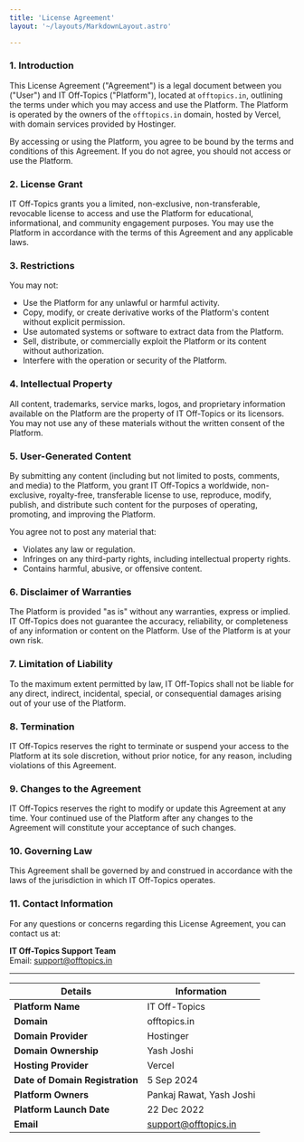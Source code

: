 ```yaml
---
title: 'License Agreement'
layout: '~/layouts/MarkdownLayout.astro'

---
```


### 1. Introduction

This License Agreement ("Agreement") is a legal document between you ("User") and IT Off-Topics ("Platform"), located at `offtopics.in`, outlining the terms under which you may access and use the Platform. The Platform is operated by the owners of the `offtopics.in` domain, hosted by Vercel, with domain services provided by Hostinger.

By accessing or using the Platform, you agree to be bound by the terms and conditions of this Agreement. If you do not agree, you should not access or use the Platform.

### 2. License Grant

IT Off-Topics grants you a limited, non-exclusive, non-transferable, revocable license to access and use the Platform for educational, informational, and community engagement purposes. You may use the Platform in accordance with the terms of this Agreement and any applicable laws.

### 3. Restrictions

You may not:
- Use the Platform for any unlawful or harmful activity.
- Copy, modify, or create derivative works of the Platform's content without explicit permission.
- Use automated systems or software to extract data from the Platform.
- Sell, distribute, or commercially exploit the Platform or its content without authorization.
- Interfere with the operation or security of the Platform.

### 4. Intellectual Property

All content, trademarks, service marks, logos, and proprietary information available on the Platform are the property of IT Off-Topics or its licensors. You may not use any of these materials without the written consent of the Platform.

### 5. User-Generated Content

By submitting any content (including but not limited to posts, comments, and media) to the Platform, you grant IT Off-Topics a worldwide, non-exclusive, royalty-free, transferable license to use, reproduce, modify, publish, and distribute such content for the purposes of operating, promoting, and improving the Platform.

You agree not to post any material that:
- Violates any law or regulation.
- Infringes on any third-party rights, including intellectual property rights.
- Contains harmful, abusive, or offensive content.

### 6. Disclaimer of Warranties

The Platform is provided "as is" without any warranties, express or implied. IT Off-Topics does not guarantee the accuracy, reliability, or completeness of any information or content on the Platform. Use of the Platform is at your own risk.

### 7. Limitation of Liability

To the maximum extent permitted by law, IT Off-Topics shall not be liable for any direct, indirect, incidental, special, or consequential damages arising out of your use of the Platform.

### 8. Termination

IT Off-Topics reserves the right to terminate or suspend your access to the Platform at its sole discretion, without prior notice, for any reason, including violations of this Agreement.

### 9. Changes to the Agreement

IT Off-Topics reserves the right to modify or update this Agreement at any time. Your continued use of the Platform after any changes to the Agreement will constitute your acceptance of such changes.

### 10. Governing Law

This Agreement shall be governed by and construed in accordance with the laws of the jurisdiction in which IT Off-Topics operates.

### 11. Contact Information

For any questions or concerns regarding this License Agreement, you can contact us at:

**IT Off-Topics Support Team**  
Email: support@offtopics.in

---

| **Details**                | **Information**                                           |
|----------------------------|-----------------------------------------------------------|
| **Platform Name**           | IT Off-Topics                                             |
| **Domain**                  | offtopics.in                                              |
| **Domain Provider**         | Hostinger                                                 |
| **Domain Ownership**        | Yash Joshi                                                |
| **Hosting Provider**        | Vercel                                                    |
| **Date of Domain Registration** | 5 Sep 2024                                             |
| **Platform Owners**         | Pankaj Rawat, Yash Joshi       |
| **Platform Launch Date**    | 22 Dec 2022                                       |
| **Email**                   | support@offtopics.in                                      |

